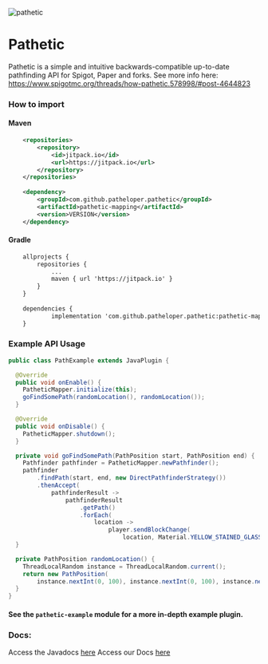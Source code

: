 ![pathetic](https://github.com/patheloper/pathetic/assets/50031457/2af0e918-dd57-48aa-b8e1-87356271ac1d)

# Pathetic

Pathetic is a simple and intuitive backwards-compatible up-to-date pathfinding API for Spigot, Paper and forks.
See more info here: https://www.spigotmc.org/threads/how-pathetic.578998/#post-4644823

### How to import

#### Maven
```xml
	<repositories>
		<repository>
		    <id>jitpack.io</id>
		    <url>https://jitpack.io</url>
		</repository>
	</repositories>
 
	<dependency>
	    <groupId>com.github.patheloper.pathetic</groupId>
	    <artifactId>pathetic-mapping</artifactId>
	    <version>VERSION</version>
	</dependency>
```

#### Gradle
```xml
	allprojects {
		repositories {
			...
			maven { url 'https://jitpack.io' }
		}
	}
    
	dependencies {
	        implementation 'com.github.patheloper.pathetic:pathetic-mapping:VERSION'
	}
```

### Example API Usage
```java
public class PathExample extends JavaPlugin {

  @Override
  public void onEnable() {
    PatheticMapper.initialize(this);
    goFindSomePath(randomLocation(), randomLocation());
  }

  @Override
  public void onDisable() {
    PatheticMapper.shutdown();
  }

  private void goFindSomePath(PathPosition start, PathPosition end) {
    Pathfinder pathfinder = PatheticMapper.newPathfinder();
    pathfinder
        .findPath(start, end, new DirectPathfinderStrategy())
        .thenAccept(
            pathfinderResult ->
                pathfinderResult
                    .getPath()
                    .forEach(
                        location ->
                            player.sendBlockChange(
                                location, Material.YELLOW_STAINED_GLASS.createBlockData())));
  }

  private PathPosition randomLocation() {
    ThreadLocalRandom instance = ThreadLocalRandom.current();
    return new PathPosition(
        instance.nextInt(0, 100), instance.nextInt(0, 100), instance.nextInt(0, 100));
  }
}

```

#### See the `pathetic-example` module for a more in-depth example plugin.

### Docs:
Access the Javadocs [here](https://javadocs.pathetic.ollieee.xyz/)
Access our Docs [here](https://docs.pathetic.ollieee.xyz/)
